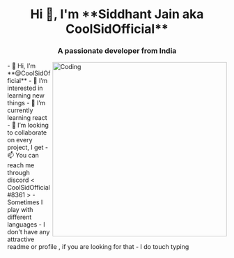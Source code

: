 <h1 align="center">Hi 👋, I'm **Siddhant Jain aka CoolSidOfficial** </h1>
<h3 align="center">A passionate developer  from India</h3>
<img align="right" alt="Coding" width="400" src="https://cdn.dribbble.com/users/1162077/screenshots/3848914/programmer.gif">
- 👋 Hi, I’m **@CoolSidOfficial**
- 👀 I’m interested in learning new things
- 🌱 I’m currently learning react 
- 💞️ I’m looking to collaborate on  every project, I get 
- 📫 You can reach me through discord  < CoolSidOfficial#8361 >
- Sometimes I play with different languages
- I don't have any attractive readme or profile , if you are  looking for that
- I do touch typing
